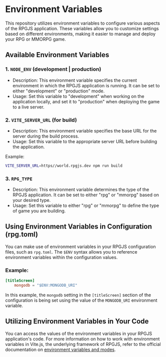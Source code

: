 # Environment Variables

This repository utilizes environment variables to configure various aspects of the RPGJS application. These variables allow you to customize settings based on different environments, making it easier to manage and deploy your RPG or MMORPG game.

## Available Environment Variables

### 1. `NODE_ENV` (development | production)

- Description: This environment variable specifies the current environment in which the RPGJS application is running. It can be set to either "development" or "production" mode.
- Usage: Set this variable to "development" when working on the application locally, and set it to "production" when deploying the game to a live server.

### 2. `VITE_SERVER_URL` (for build)

- Description: This environment variable specifies the base URL for the server during the build process.
- Usage: Set this variable to the appropriate server URL before building the application.

Example:

```bash
VITE_SERVER_URL=https//world.rpgjs.dev npm run build
```

### 3. `RPG_TYPE`

- Description: This environment variable determines the type of the RPGJS application. It can be set to either "rpg" or "mmorpg" based on your desired type.
- Usage: Set this variable to either "rpg" or "mmorpg" to define the type of game you are building.

## Using Environment Variables in Configuration (rpg.toml)

You can make use of environment variables in your RPGJS configuration files, such as `rpg.toml`. The `$ENV` syntax allows you to reference environment variables within the configuration values.

### Example:

```toml
[titleScreen]
    mongodb = "$ENV:MONGODB_URI"
```

In this example, the `mongodb` setting in the `[titleScreen]` section of the configuration is being set using the value of the `MONGODB_URI` environment variable.

## Utilizing Environment Variables in Your Code

You can access the values of the environment variables in your RPGJS application's code. For more information on how to work with environment variables in Vite.js, the underlying framework of RPGJS, refer to the official documentation on [environment variables and modes](https://vitejs.dev/guide/env-and-mode.html).
